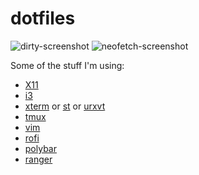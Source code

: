 # dotfiles
![dirty-screenshot](https://i.imgur.com/kgMntuph.png)
![neofetch-screenshot](https://i.imgur.com/AlaNPceh.png)

Some of the stuff I'm using: 
- [X11](https://github.com/seesleestak/dotfiles/blob/master/X11) 
- [i3](https://github.com/seesleestak/dotfiles/blob/master/i3/.config/i3/config) 
- [xterm](https://github.com/seesleestak/dotfiles/blob/master/X11/.Xresources) or [st](https://github.com/seesleestak/st) or [urxvt](https://github.com/seesleestak/dotfiles/blob/master/X11/.Xresources)
- [tmux](https://github.com/seesleestak/dotfiles/blob/master/tmux/.tmux.conf) 
- [vim](https://github.com/seesleestak/dotfiles/tree/master/vim/.vim) 
- [rofi](https://github.com/seesleestak/dotfiles/blob/master/rofi/.config/rofi/config) 
- [polybar](https://github.com/seesleestak/dotfiles/blob/master/polybar/.config/polybar/config) 
- [ranger](https://github.com/seesleestak/dotfiles/blob/master/ranger/.config/ranger/rc.conf) 
